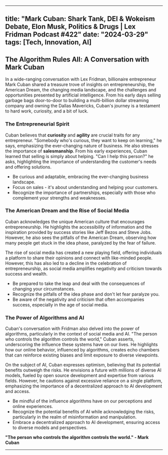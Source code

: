 
---
title: "Mark Cuban: Shark Tank, DEI & Wokeism Debate, Elon Musk, Politics & Drugs | Lex Fridman Podcast #422"
date: "2024-03-29"
tags: [Tech, Innovation, AI]
---

## The Algorithm Rules All: A Conversation with Mark Cuban

In a wide-ranging conversation with Lex Fridman, billionaire entrepreneur Mark Cuban shared a treasure trove of insights on entrepreneurship, the American Dream, the changing media landscape, and the challenges and opportunities presented by artificial intelligence. From his early days selling garbage bags door-to-door to building a multi-billion dollar streaming company and owning the Dallas Mavericks, Cuban's journey is a testament to hard work, curiosity, and a bit of luck.

### The Entrepreneurial Spirit

Cuban believes that **curiosity** and **agility** are crucial traits for any entrepreneur. "Somebody who's curious, they want to keep on learning," he says, emphasizing the ever-changing nature of business. He also stresses the importance of **salesmanship**.  From his early experiences, Cuban learned that selling is simply about helping. "Can I help this person?" he asks, highlighting the importance of understanding the customer's needs and offering solutions.

* Be curious and adaptable, embracing the ever-changing business landscape.
* Focus on sales - it's about understanding and helping your customers.
* Recognize the importance of partnerships, especially with those who complement your strengths and weaknesses.

### The American Dream and the Rise of Social Media

Cuban acknowledges the unique American culture that encourages entrepreneurship. He highlights the accessibility of information and the inspiration provided by success stories like Jeff Bezos and Steve Jobs. However, he also sees the pitfalls of the American Dream, observing how many people get stuck in the idea phase, paralyzed by the fear of failure.

The rise of social media has created a new playing field, offering individuals a platform to share their opinions and connect with like-minded people.  However, this has also led to a decline in the celebration of entrepreneurship, as social media amplifies negativity and criticism towards success and wealth. 

* Be prepared to take the leap and deal with the consequences of changing your circumstances. 
* Recognize the pitfalls of the idea phase and don't let fear paralyze you.
* Be aware of the negativity and criticism that often accompanies success, especially in the age of social media.

### The Power of Algorithms and AI

Cuban's conversation with Fridman also delved into the power of algorithms, particularly in the context of social media and AI.  "The person who controls the algorithm controls the world," Cuban asserts, underscoring the influence these systems have on our lives. He highlights how our online behavior, influenced by algorithms, creates echo chambers that can reinforce existing biases and limit exposure to diverse viewpoints. 

On the subject of AI, Cuban expresses optimism, believing that its potential benefits outweigh the risks. He envisions a future with millions of diverse AI models, fueled by open source development and expertise from various fields. However, he cautions against excessive reliance on a single platform, emphasizing the importance of a decentralized approach to AI development and access.

* Be mindful of the influence algorithms have on our perceptions and online experiences. 
* Recognize the potential benefits of AI while acknowledging the risks, particularly in the realm of misinformation and manipulation.
* Embrace a decentralized approach to AI development, ensuring access to diverse models and perspectives.


**"The person who controls the algorithm controls the world." - Mark Cuban**

---
        